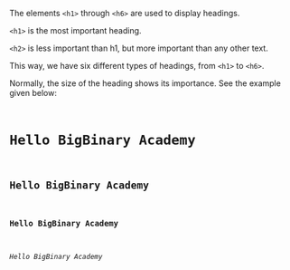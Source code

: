 The elements `<h1>` through `<h6>` are used to display headings.

`<h1>` is the most important heading.

`<h2>` is less important than h1, but more important than any other text.

This way, we have six different types of headings, from `<h1>` to `<h6>`.

Normally, the size of the heading shows its importance. See the example given below:

<Editor lang="html">
<code>
<h1>Hello BigBinary Academy</h1>
<h2>Hello BigBinary Academy</h2>
<h3>Hello BigBinary Academy</h3>
<h6>Hello BigBinary Academy</h6>
</code>
</Editor>